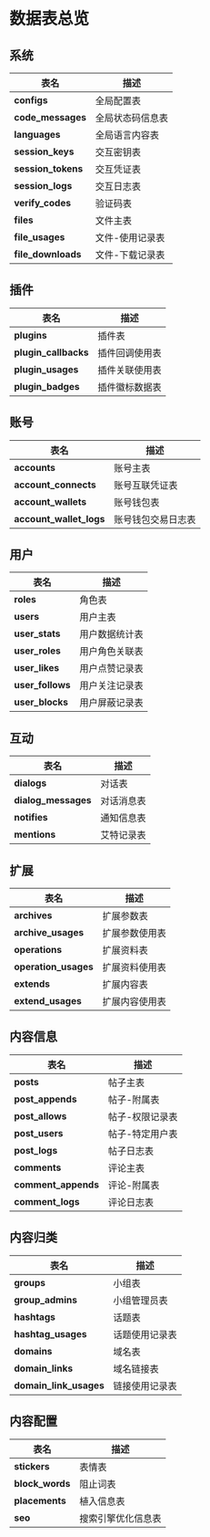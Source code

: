 # 数据表总览

## 系统

| 表名 | 描述 |
| --- | --- |
| **configs** | 全局配置表 |
| **code_messages** | 全局状态码信息表 |
| **languages** | 全局语言内容表 |
| **session_keys** | 交互密钥表 |
| **session_tokens** | 交互凭证表 |
| **session_logs** | 交互日志表 |
| **verify_codes** | 验证码表 |
| **files** | 文件主表 |
| **file_usages** | 文件-使用记录表 |
| **file_downloads** | 文件-下载记录表 |

## 插件

| 表名 | 描述 |
| --- | --- |
| **plugins** | 插件表 |
| **plugin_callbacks** | 插件回调使用表 |
| **plugin_usages** | 插件关联使用表 |
| **plugin_badges** | 插件徽标数据表 |

## 账号

| 表名 | 描述 |
| --- | --- |
| **accounts** | 账号主表 |
| **account_connects** | 账号互联凭证表 |
| **account_wallets** | 账号钱包表 |
| **account_wallet_logs** | 账号钱包交易日志表 |

## 用户

| 表名 | 描述 |
| --- | --- |
| **roles** | 角色表 |
| **users** | 用户主表 |
| **user_stats** | 用户数据统计表 |
| **user_roles** | 用户角色关联表 |
| **user_likes** | 用户点赞记录表 |
| **user_follows** | 用户关注记录表 |
| **user_blocks** | 用户屏蔽记录表 |

## 互动

| 表名 | 描述 |
| --- | --- |
| **dialogs** | 对话表 |
| **dialog_messages** | 对话消息表 |
| **notifies** | 通知信息表 |
| **mentions** | 艾特记录表 |

## 扩展

| 表名 | 描述 |
| --- | --- |
| **archives** | 扩展参数表 |
| **archive_usages** | 扩展参数使用表 |
| **operations** | 扩展资料表 |
| **operation_usages** | 扩展资料使用表 |
| **extends** | 扩展内容表 |
| **extend_usages** | 扩展内容使用表 |

## 内容信息

| 表名 | 描述 |
| --- | --- |
| **posts** | 帖子主表 |
| **post_appends** | 帖子-附属表 |
| **post_allows** | 帖子-权限记录表 |
| **post_users** | 帖子-特定用户表 |
| **post_logs** | 帖子日志表 |
| **comments** | 评论主表 |
| **comment_appends** | 评论-附属表 |
| **comment_logs** | 评论日志表 |

## 内容归类

| 表名 | 描述 |
| --- | --- |
| **groups** | 小组表 |
| **group_admins** | 小组管理员表 |
| **hashtags** | 话题表 |
| **hashtag_usages** | 话题使用记录表 |
| **domains** | 域名表 |
| **domain_links** | 域名链接表 |
| **domain_link_usages** | 链接使用记录表 |

## 内容配置

| 表名 | 描述 |
| --- | --- |
| **stickers** | 表情表 |
| **block_words** | 阻止词表 |
| **placements** | 植入信息表 |
| **seo** | 搜索引擎优化信息表 |